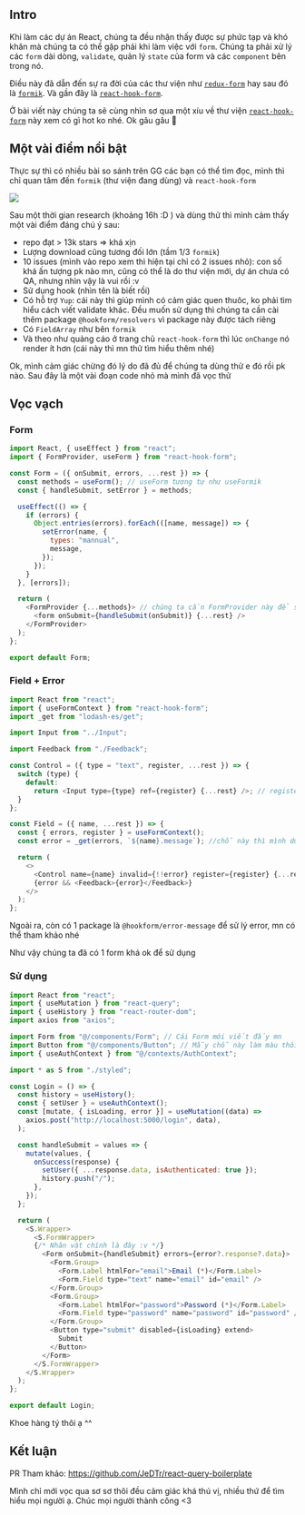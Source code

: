 ## Intro

Khi làm các dự án React, chúng ta đều nhận thấy được sự phức tạp và khó khăn mà chúng ta có thể gặp phải khi làm việc với `form`. Chúng ta phải xử lý các `form` dài dòng, `validate`, quản lý `state` của form và các `component` bên trong nó.

Điều này đã dẫn đến sự ra đời của các thư viện như [`redux-form`](https://redux-form.com/) hay sau đó là [`formik`](https://jaredpalmer.com/formik). Và gần đây là  [`react-hook-form`](https://react-hook-form.com/).

Ở bài viết này chúng ta sẽ cùng nhìn sơ qua một xíu về thư viện  [`react-hook-form`](https://react-hook-form.com/) này xem có gì hot ko nhé. Ok gâu gâu :dog: 

##  Một vài điểm nổi bật 

Thực sự thì có nhiều bài so sánh trên GG các bạn có thể tìm đọc, mình thì chỉ quan tâm đến `formik` (thư viện đang dùng) và `react-hook-form` 

![](https://images.viblo.asia/d31cc595-9381-447e-b8ac-16fe4a16db7d.png)

Sau một thời gian research (khoảng 16h :D ) và dùng thử thì mình cảm thấy một vài điểm đáng chú ý sau:
+ repo đạt > 13k stars => khá xịn 
+ Lượng download cũng tương đối lớn (tầm 1/3 `formik`)
+ 10 issues (mình vào repo xem thì hiện tại chỉ có 2 issues nhỏ): con số khá ấn tượng pk nào mn, cũng có thể là do thư viện mới, dự án chưa có QA, nhưng nhìn vậy là vui rồi :v 
+ Sử dụng hook (nhìn tên là biết rồi)
+ Có hỗ trợ `Yup`: cái này thì giúp mình có cảm giác quen thuôc, ko phải tìm hiểu cách viết validate khác. Đều muốn sử dụng thì chúng ta cần cài thêm package `@hookform/resolvers` vì package này được tách riêng
+ Có `FieldArray` như bên `formik`
+ Và theo như quảng cáo ở trang chủ `react-hook-form` thì lúc `onChange` nó render ít hơn (cái này thì mn thử tìm hiểu thêm nhé)

Ok, mình cảm giác chừng đó lý do đã đủ để chúng ta dùng thử e đó rồi pk nào. Sau đây là một vài đoạn code nhỏ mà mình đã vọc thử 

## Vọc vạch

### Form
```js
import React, { useEffect } from "react";
import { FormProvider, useForm } from "react-hook-form";

const Form = ({ onSubmit, errors, ...rest }) => {
  const methods = useForm(); // useForm tương tự như useFormik
  const { handleSubmit, setError } = methods;

  useEffect(() => {
    if (errors) {
      Object.entries(errors).forEach(([name, message]) => {
        setError(name, {
          types: "mannual",
          message,
        });
      });
    }
  }, [errors]);

  return (
    <FormProvider {...methods}> // chúng ta cần FormProvider này để sử dụng context
      <form onSubmit={handleSubmit(onSubmit)} {...rest} />
    </FormProvider>
  );
};

export default Form;
```

### Field + Error
```js
import React from "react";
import { useFormContext } from "react-hook-form";
import _get from "lodash-es/get";

import Input from "../Input";

import Feedback from "./Feedback";

const Control = ({ type = "text", register, ...rest }) => {
  switch (type) {
    default:
      return <Input type={type} ref={register} {...rest} />; // register để khai báo một cái field
  }
};

const Field = ({ name, ...rest }) => {
  const { errors, register } = useFormContext(); 
  const error = _get(errors, `${name}.message`); //chỗ này thì mình dùng lodash cho tiện 

  return (
    <>
      <Control name={name} invalid={!!error} register={register} {...rest} />
      {error && <Feedback>{error}</Feedback>}
    </>
  );
};
```
Ngoài ra, còn có 1 package là `@hookform/error-message` để sử lý error, mn có thể tham khảo nhé 

Như vậy chúng ta đã có 1 form khá ok để sử dụng 

### Sử dụng
```js
import React from "react";
import { useMutation } from "react-query";
import { useHistory } from "react-router-dom";
import axios from "axios";

import Form from "@/components/Form"; // Cái Form mới viết đấy mn
import Button from "@/components/Button"; // Mẫy chỗ này làm màu thôi, ko có gì đâu nhé :v 
import { useAuthContext } from "@/contexts/AuthContext";

import * as S from "./styled";

const Login = () => {
  const history = useHistory();
  const { setUser } = useAuthContext();
  const [mutate, { isLoading, error }] = useMutation((data) =>
    axios.post("http://localhost:5000/login", data),
  );

  const handleSubmit = values => {
    mutate(values, {
      onSuccess(response) {
        setUser({ ...response.data, isAuthenticated: true });
        history.push("/");
      },
    });
  };

  return (
    <S.Wrapper>
      <S.FormWrapper>
      {/* Nhân vật chính là đây :v */}
        <Form onSubmit={handleSubmit} errors={error?.response?.data}>
          <Form.Group>
            <Form.Label htmlFor="email">Email (*)</Form.Label>
            <Form.Field type="text" name="email" id="email" />
          </Form.Group>
          <Form.Group>
            <Form.Label htmlFor="password">Password (*)</Form.Label>
            <Form.Field type="password" name="password" id="password" />
          </Form.Group>
          <Button type="submit" disabled={isLoading} extend>
            Submit
          </Button>
        </Form>
      </S.FormWrapper>
    </S.Wrapper>
  );
};

export default Login;
```

Khoe hàng tý thôi ạ ^^

## Kết luận 
PR Tham khảo: https://github.com/JeDTr/react-query-boilerplate

Mình chỉ mới vọc qua sơ sơ thôi đều cảm giác khá thú vị, nhiều thứ để tìm hiểu mọi người ạ. Chúc mọi người thành công <3
